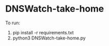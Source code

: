 # DNSWatch-take-home

To run:
1) pip install -r requirements.txt
2) python3 DNSWatch-take-home.py


